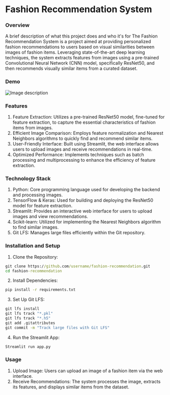 
# Fashion Recommendation System

### Overview

A brief description of what this project does and who it's for The Fashion Recommendation System is a project aimed at providing personalized fashion recommendations to users based on visual similarities between images of fashion items. Leveraging state-of-the-art deep learning techniques, the system extracts features from images using a pre-trained Convolutional Neural Network (CNN) model, specifically ResNet50, and then recommends visually similar items from a curated dataset.

###  Demo

![Image description](demo\Demo.gif=250x250)

### Features
1. Feature Extraction: Utilizes a pre-trained ResNet50 model, fine-tuned for feature extraction, to capture the essential characteristics of fashion items from images.
2. Efficient Image Comparison: Employs feature normalization and Nearest Neighbors algorithms to quickly find and recommend similar items.
3. User-Friendly Interface: Built using Streamlit, the web interface allows users to upload images and receive recommendations in real-time.
4. Optimized Performance: Implements techniques such as batch processing and multiprocessing to enhance the efficiency of feature extraction.

### Technology Stack
1. Python: Core programming language used for developing the backend and processing images.
2. TensorFlow & Keras: Used for building and deploying the ResNet50 model for feature extraction.
3. Streamlit: Provides an interactive web interface for users to upload images and view recommendations.
4. Scikit-learn: Utilized for implementing the Nearest Neighbors algorithm to find similar images.
5. Git LFS: Manages large files efficiently within the Git repository.


### Installation and Setup

1. Clone the Repository:
```cmd
git clone https://github.com/username/fashion-recommendation.git
cd fashion-recommendation
```
2. Install Dependencies:
```cmd
pip install -r requirements.txt
```
3. Set Up Git LFS:
```cmd
git lfs install
git lfs track "*.pkl"
git lfs track "*.h5"
git add .gitattributes
git commit -m "Track large files with Git LFS"
```
4. Run the Streamlit App:
```cmd
Streamlit run app.py
```

### Usage
1. Upload Image: Users can upload an image of a fashion item via the web interface.
2. Receive Recommendations: The system processes the image, extracts its features, and displays similar items from the dataset.


